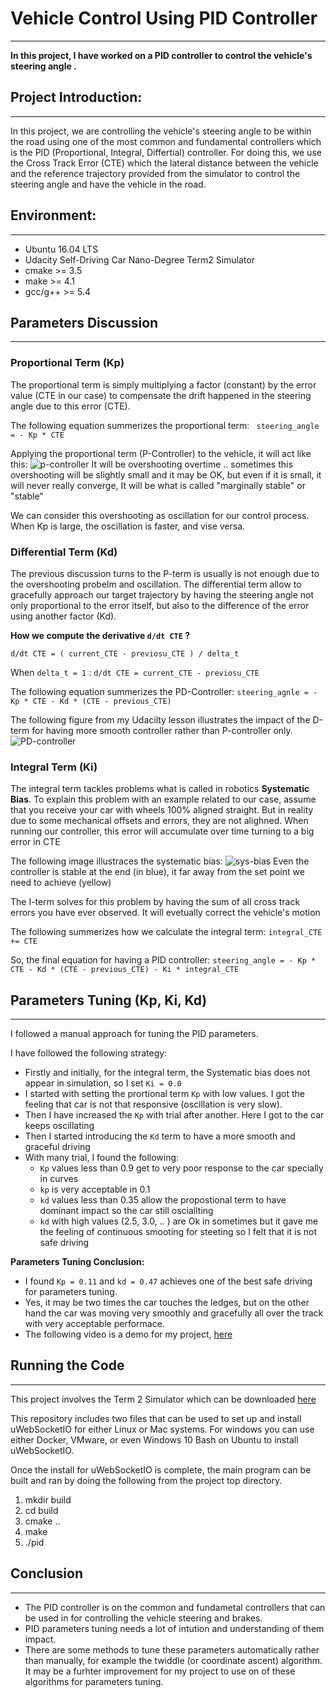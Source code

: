 # **Vehicle Control Using PID Controller**
---

**In this project, I have worked on a PID controller to control the vehicle's steering angle .**

## Project Introduction:
---
In this project, we are controlling the vehicle's steering angle to be within the road using one of the most common and fundamental controllers which is the PID (Proportional, Integral, Differtial) controller. For doing this, we use the Cross Track Error (CTE) which the lateral distance between the vehicle and the reference trajectory provided from the simulator to control the steering angle and have the vehicle in the road.


## Environment:
---
* Ubuntu 16.04 LTS
* Udacity Self-Driving Car Nano-Degree Term2 Simulator
* cmake >= 3.5
* make >= 4.1
* gcc/g++ >= 5.4

## Parameters Discussion
---
### Proportional Term (Kp)
The proportional term is simply multiplying a factor (constant) by the error value (CTE in our case) to compensate the drift happened in the steering angle due to this error (CTE).

The following equation summerizes the proportional term:
` steering_angle = - Kp * CTE`

Applying the proportional term (P-Controller) to the vehicle, it will act like this:
![p-controller](https://i.imgur.com/UcCq2Dm.png)
It will be overshooting overtime .. sometimes this overshooting will be slightly small and it may be OK, but even if it is small, it will never really converge, It will be what is called "marginally stable" or "stable"

We can consider this overshooting as oscillation for our control process. When Kp is large, the oscillation is faster, and vise versa.

### Differential Term (Kd)
The previous discussion turns to the P-term is usually is not enough due to the overshooting probelm and oscillation. The differential term allow to gracefully approach our target trajectory by having the steering angle not only proportional to the error itself, but also to the difference of the error using another factor (Kd).

**How we compute the derivative `d/dt CTE` ?**

`d/dt CTE = ( current_CTE - previosu_CTE ) / delta_t`

When `delta_t = 1` :
`d/dt CTE = current_CTE - previosu_CTE`


The following equation summerizes the PD-Controller:
`steering_agnle = - Kp * CTE - Kd * (CTE - previous_CTE)`

The following figure from my Udacilty lesson illustrates the impact of the D-term for having more smooth controller rather than P-controller only.
![PD-controller](https://i.imgur.com/LxTHRHm.png)

### Integral Term (Ki)
The integral term tackles problems what is called in robotics **Systematic Bias**. To explain this problem with an example related to our case, assume that you receive your car with wheels 100% aligned straight. But in reality due to some mechanical offsets and errors, they are not alighned. When running our controller, this error will accumulate over time turning to a big error in CTE

The following image illustraces the systematic bias:
![sys-bias](https://i.imgur.com/ycL1Sb2.png)
Even the controller is stable at the end (in blue), it far away from the set point we need to achieve (yellow)

The I-term solves for this problem by having the sum of all cross track errors you have ever observed. It will evetually correct the vehicle's motion

The following summerizes how we calculate the integral term:
`integral_CTE += CTE`

So, the final equation for having a PID controller:
`steering_angle = - Kp * CTE - Kd * (CTE - previous_CTE) - Ki * integral_CTE`


## Parameters Tuning (Kp, Ki, Kd)
---
I followed a manual approach for tuning the PID parameters.

I have followed the following strategy:
- Firstly and initially, for the integral term, the Systematic bias does not appear in simulation, so I set `Ki = 0.0`
- I started with setting the prortional term `Kp` with low values. I got the feeling that car is not that responsive (oscillation is very slow).
- Then I have increased the `Kp` with trial after another. Here I got to the car keeps oscillating
- Then I started introducing the `Kd` term to have a more smooth and graceful driving
- With many trial, I found the following:
  - `Kp` values less than 0.9 get to very poor response to the car specially in curves
  - `kp` is very acceptable in 0.1
  - `kd` values less than 0.35 allow the propostional term to have dominant impact so the car still osciallting
  - `kd` with high values (2.5, 3.0, .. ) are Ok in sometimes but it gave me the feeling of continuous smooting for steeting so I felt that it is not safe driving

**Parameters Tuning Conclusion:** 
  
 - I found `Kp = 0.11` and `kd = 0.47` achieves one of the best safe driving for parameters tuning. 
 - Yes, it  may be two times the car touches the ledges, but on the other hand the car was moving very smoothly and gracefully all over the track with very acceptable performace.
 - The following video is a demo for my project, [here](https://youtu.be/hOGo_fkgdsE)

## Running the Code
---
This project involves the Term 2 Simulator which can be downloaded [here](https://github.com/udacity/self-driving-car-sim/releases)


This repository includes two files that can be used to set up and install uWebSocketIO for either Linux or Mac systems. For windows you can use either Docker, VMware, or even Windows 10 Bash on Ubuntu to install uWebSocketIO.

Once the install for uWebSocketIO is complete, the main program can be built and ran by doing the following from the project top directory.

1. mkdir build
2. cd build
3. cmake ..
4. make
5. ./pid

## Conclusion
---
  * The PID controller is on the common and fundametal controllers that can be used in for controlling the vehicle steering and brakes.
  * PID parameters tuning needs a lot of intution and understanding of them impact.
  * There are some methods to tune these parameters automatically rather than manually, for example the twiddle (or coordinate ascent) algorithm. It may be a furhter improvement for my project to use on of these algorithms for parameters tuning.

